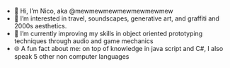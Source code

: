 - 👋 Hi, I’m Nico, aka @mewmewmewmewmewmewmew
- 👀 I’m interested in travel, soundscapes, generative art, and graffiti and 2000s aesthetics.
- 🌱 I’m currently improving my skills in object oriented prototyping techniques through audio and game mechanics
- 🌐 A fun fact about me: on top of knowledge in java script and C#, I also speak 5 other non computer languages

<!---
mewmewmewmewmewmewmew/mewmewmewmewmewmewmew is a ✨ special ✨ repository because its `README.md` (this file) appears on your GitHub profile.
You can click the Preview link to take a look at your changes.
--->
